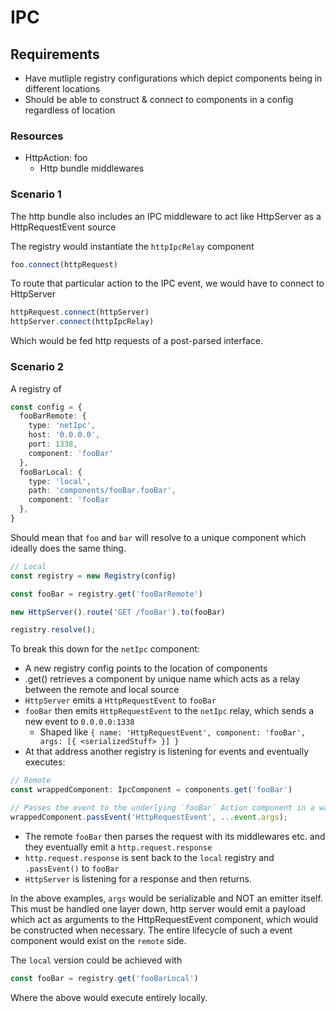 # IPC

## Requirements

- Have mutliple registry configurations which depict components being in different locations
- Should be able to construct & connect to components in a config regardless of location

### Resources

- HttpAction: foo
  - Http bundle middlewares

### Scenario 1

The http bundle also includes an IPC middleware to act like HttpServer as a HttpRequestEvent source

The registry would instantiate the `httpIpcRelay` component

```ts
foo.connect(httpRequest)
```

To route that particular action to the IPC event, we would have to connect to HttpServer

```ts
httpRequest.connect(httpServer)
httpServer.connect(httpIpcRelay)
```

Which would be fed http requests of a post-parsed interface.

### Scenario 2

A registry of

```ts
const config = {
  fooBarRemote: {
    type: 'netIpc',
    host: '0.0.0.0',
    port: 1338,
    component: 'fooBar'
  },
  fooBarLocal: {
    type: 'local',
    path: 'components/fooBar.fooBar',
    component: 'fooBar
  },
}
```

Should mean that `foo` and `bar` will resolve to a unique component which ideally does the same thing.

```ts
// Local
const registry = new Registry(config)

const fooBar = registry.get('fooBarRemote')

new HttpServer().route('GET /fooBar').to(fooBar)

registry.resolve();
```

To break this down for the `netIpc` component:
- A new registry config points to the location of components
- .get() retrieves a component by unique name which acts as a relay between the remote and local source
- `HttpServer` emits a `HttpRequestEvent` to `fooBar`
- `fooBar` then emits `HttpRequestEvent` to the `netIpc` relay, which sends a new event to `0.0.0.0:1338`
  - Shaped like `{ name: 'HttpRequestEvent', component: 'fooBar', args: [{ <serializedStuff> }] }`
- At that address another registry is listening for events and eventually executes:

```ts
// Remote
const wrappedComponent: IpcComponent = components.get('fooBar')

// Passes the event to the underlying `fooBar` Action component in a way which does not trigger an infinite loop of events
wrappedComponent.passEvent('HttpRequestEvent', ...event.args);
```

- The remote `fooBar` then parses the request with its middlewares etc. and they eventually emit a `http.request.response`
- `http.request.response` is sent back to the `local` registry and `.passEvent()` to `fooBar`
- `HttpServer` is listening for a response and then returns.

In the above examples, `args` would be serializable and NOT an emitter itself. This must be handled one layer down, http server would emit a payload which act as arguments to the HttpRequestEvent component, which would be constructed when necessary. The entire lifecycle of such a event component would exist on the `remote` side.

The `local` version could be achieved with

```ts
const fooBar = registry.get('fooBarLocal')
```

Where the above would execute entirely locally.
